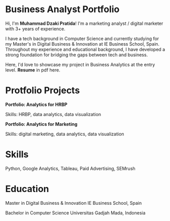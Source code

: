 # Business Analyst Portfolio

Hi, I'm **Muhammad Dzaki Pratida**! I'm a marketing analyst / digital marketer with 3+ years of experience. 

I have a tech background in Computer Science and currently studying for my Master's in Digital Business & Innovation at IE Business School, Spain. Throughout my experience and educational background, I have developed a strong foundation for bridging the gaps between tech and business.

Here, I'd love to showcase my project in Business Analytics at the entry level.
**Resume** in pdf here.


# Protfolio Projects

**Portfolio: Analytics for HRBP**

Skills: HRBP, data analytics, data visualization

**Portfolio: Analytics for Marketing**

Skills: digital marketing, data analytics, data visualization


# Skills

Python, Google Analytics, Tableau, Paid Advertising, SEMrush


# Education

Master in Digital Business & Innovation
IE Business School, Spain

Bachelor in Computer Science
Universitas Gadjah Mada, Indonesia

